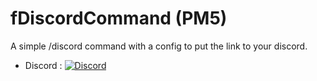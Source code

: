 # fDiscordCommand (PM5)
A simple /discord command with a config to put the link to your discord.

- Discord : [![Discord](https://img.shields.io/discord/1178039721667080213?label=Discord&logo=discord&color=blue)](https://discord.gg/GQAwq5uAwv)
